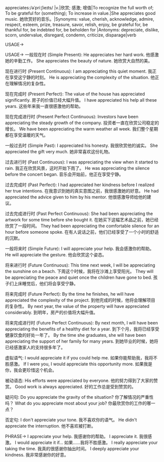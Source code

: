 appreciates:/əˈpriːʃieɪts/
|v.|欣赏; 感激; 增值|To recognize the full worth of; To be grateful for (something); To increase in value.|She appreciates good music. 她欣赏好的音乐。|Synonyms: value, cherish, acknowledge, admire, respect, esteem, prize, treasure, savor, relish, enjoy, be grateful for, be thankful for, be indebted for, be beholden for |Antonyms: depreciate, dislike, scorn, undervalue, disregard, condemn, criticize, disparage|verb

USAGE->

USAGE->
一般现在时 (Simple Present):
He appreciates her hard work.  他感激她的辛勤工作。
She appreciates the beauty of nature. 她欣赏大自然的美。

现在进行时 (Present Continuous):
I am appreciating this quiet moment. 我正在享受这宁静的时刻。
He is appreciating the complexity of the situation. 他正在理解情况的复杂性。

现在完成时 (Present Perfect):
The value of the house has appreciated significantly. 房子的价值已经大幅升值。
I have appreciated his help all these years. 这些年来我一直很感激他的帮助。

现在完成进行时 (Present Perfect Continuous):
Investors have been appreciating the steady growth of the company. 投资者一直在欣赏公司稳定的增长。
We have been appreciating the warm weather all week. 我们整个星期都在享受温暖的天气。


一般过去时 (Simple Past):
I appreciated his honesty. 我很欣赏他的诚实。
She appreciated the gift very much. 她非常喜欢这份礼物。

过去进行时 (Past Continuous):
I was appreciating the view when it started to rain. 我正在欣赏风景，这时开始下雨了。
He was appreciating the silence before the concert began.  音乐会开始前，他正在享受宁静。

过去完成时 (Past Perfect):
I had appreciated her kindness before I realized her true intentions. 在我意识到她的真实意图之前，我很感激她的好意。
He had appreciated the advice given to him by his mentor. 他很感激导师给他的建议。

过去完成进行时 (Past Perfect Continuous):
She had been appreciating the artwork for some time before she bought it.  在她买下这幅艺术品之前，她已经欣赏了一段时间。
They had been appreciating the comfortable silence for an hour before someone spoke. 在有人说话之前，他们已经享受了一个小时的舒适的沉默。


一般将来时 (Simple Future):
I will appreciate your help. 我会感激你的帮助。
He will appreciate the gesture. 他会欣赏这个姿态。

将来进行时 (Future Continuous):
This time next week, I will be appreciating the sunshine on a beach. 下周这个时候，我将在沙滩上享受阳光。
They will be appreciating the peace and quiet once the children have gone to bed. 孩子们上床睡觉后，他们将会享受宁静。


将来完成时 (Future Perfect):
By the time he finishes, he will have appreciated the complexity of the project. 到他完成的时候，他将会理解项目的复杂性。
By next year, the value of the property will have appreciated considerably. 到明年，房产的价值将大幅升值。


将来完成进行时 (Future Perfect Continuous):
By next month, I will have been appreciating the benefits of a healthy diet for a year. 到下个月，我将已经享受健康饮食的好处一年了。
By the time she graduates, she will have been appreciating the support of her family for many years. 到她毕业的时候，她将已经感激家人的支持很多年了。


虚拟语气:
I would appreciate it if you could help me. 如果你能帮助我，我将不胜感激。
If I were you, I would appreciate this opportunity more. 如果我是你，我会更珍惜这个机会。

被动语态:
His efforts were appreciated by everyone. 他的努力得到了大家的赞赏。
Good work is always appreciated. 好的工作总是受到赞赏的。

疑问句:
Do you appreciate the gravity of the situation? 你了解情况的严重性吗？
What do you appreciate most about your job? 你最欣赏你的工作的哪一点？

否定句:
I don't appreciate your tone. 我不喜欢你的语气。
He didn't appreciate the interruption. 他不喜欢被打断。


PHRASE->
I appreciate your help. 我感谢你的帮助。
I appreciate it.  我很感激。
I would appreciate it if... 如果……我将不胜感激。
I really appreciate your taking the time. 我真的很感谢你抽出时间。
I deeply appreciate your kindness. 我非常感谢你的好意。

